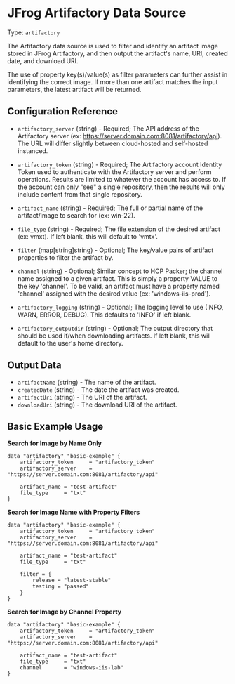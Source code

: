 # JFrog Artifactory Data Source

Type:  `artifactory`

The Artifactory data source is used to filter and identify an artifact image stored in JFrog Artifactory, and then output the artifact's name, URI, created date, and download URI. 

The use of property key(s)/value(s) as filter parameters can further assist in identifying the correct image. If more than one artifact matches the input parameters, the latest artifact will be returned.


## Configuration Reference

- `artifactory_server` (string) - Required; The API address of the Artifactory server (ex: https://server.domain.com:8081/artifactory/api). The URL will differ slightly between cloud-hosted and self-hosted instanced.
- `artifactory_token` (string) - Required; The Artifactory account Identity Token used to authenticate with the Artifactory server and perform operations. Results are limited to whatever the account has access to. If the account can only "see" a single repository, then the results will only include content from that single repository.

- `artifact_name` (string) - Required; The full or partial name of the artifact/image to search for (ex: win-22).
- `file_type` (string) - Required; The file extension of the desired artifact (ex: vmxt). If left blank, this will default to 'vmtx'.
- `filter` (map[string]string) - Optional; The key/value pairs of artifact properties to filter the artifact by.
- `channel` (string) - Optional; Similar concept to HCP Packer; the channel name assigned to a given artifact. This is simply a property VALUE to the key 'channel'. To be valid, an artifact must have a property named 'channel' assigned with the desired value (ex: 'windows-iis-prod').

- `artifactory_logging` (string) - Optional; The logging level to use (INFO, WARN, ERROR, DEBUG). This defaults to 'INFO' if left blank.
- `artifactory_outputdir` (string) - Optional; The output directory that should be used if/when downloading artifacts. If left blank, this will default to the user's home directory.


## Output Data

- `artifactName` (string) - The name of the artifact.
- `createdDate` (string) - The date the artifact was created.
- `artifactUri` (string) - The URI of the artifact.
- `downloadUri` (string) - The download URI of the artifact.


## Basic Example Usage

**Search for Image by Name Only**
```hcl
data "artifactory" "basic-example" {
    artifactory_token     = "artifactory_token"
    artifactory_server    = "https://server.domain.com:8081/artifactory/api"

    artifact_name = "test-artifact"
    file_type     = "txt"
}
```

**Search for Image Name with Property Filters**
```hcl
data "artifactory" "basic-example" {
    artifactory_token     = "artifactory_token"
    artifactory_server    = "https://server.domain.com:8081/artifactory/api"

    artifact_name = "test-artifact"
    file_type     = "txt"
    
    filter = {
        release = "latest-stable"
        testing = "passed"
    }
}
```

**Search for Image by Channel Property**
```hcl
data "artifactory" "basic-example" {
    artifactory_token     = "artifactory_token"
    artifactory_server    = "https://server.domain.com:8081/artifactory/api"

    artifact_name = "test-artifact"
    file_type     = "txt"
    channel       = "windows-iis-lab"
}
```